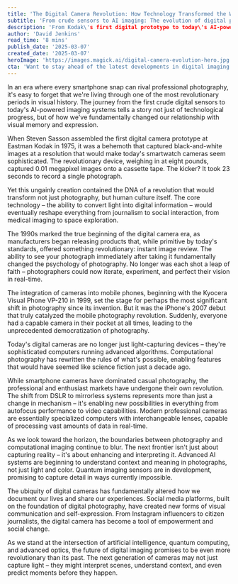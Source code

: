 ```yaml
---
title: 'The Digital Camera Revolution: How Technology Transformed the Way We See the World'
subtitle: 'From crude sensors to AI imaging: The evolution of digital photography'
description: 'From Kodak\'s first digital prototype to today\'s AI-powered cameras, discover how digital imaging technology has revolutionized photography and transformed the way we capture and share our world. Explore the evolution from early digital sensors to computational photography and peek into the future of imaging technology.'
author: 'David Jenkins'
read_time: '8 mins'
publish_date: '2025-03-07'
created_date: '2025-03-07'
heroImage: 'https://images.magick.ai/digital-camera-evolution-hero.jpg'
cta: 'Want to stay ahead of the latest developments in digital imaging technology? Follow us on LinkedIn for in-depth analysis and insider perspectives on the future of photography.'
---
```


In an era where every smartphone snap can rival professional photography, it's easy to forget that we're living through one of the most revolutionary periods in visual history. The journey from the first crude digital sensors to today's AI-powered imaging systems tells a story not just of technological progress, but of how we've fundamentally changed our relationship with visual memory and expression.

When Steven Sasson assembled the first digital camera prototype at Eastman Kodak in 1975, it was a behemoth that captured black-and-white images at a resolution that would make today's smartwatch cameras seem sophisticated. The revolutionary device, weighing in at eight pounds, captured 0.01 megapixel images onto a cassette tape. The kicker? It took 23 seconds to record a single photograph.

Yet this ungainly creation contained the DNA of a revolution that would transform not just photography, but human culture itself. The core technology – the ability to convert light into digital information – would eventually reshape everything from journalism to social interaction, from medical imaging to space exploration.

The 1990s marked the true beginning of the digital camera era, as manufacturers began releasing products that, while primitive by today's standards, offered something revolutionary: instant image review. The ability to see your photograph immediately after taking it fundamentally changed the psychology of photography. No longer was each shot a leap of faith – photographers could now iterate, experiment, and perfect their vision in real-time.

The integration of cameras into mobile phones, beginning with the Kyocera Visual Phone VP-210 in 1999, set the stage for perhaps the most significant shift in photography since its invention. But it was the iPhone's 2007 debut that truly catalyzed the mobile photography revolution. Suddenly, everyone had a capable camera in their pocket at all times, leading to the unprecedented democratization of photography.

Today's digital cameras are no longer just light-capturing devices – they're sophisticated computers running advanced algorithms. Computational photography has rewritten the rules of what's possible, enabling features that would have seemed like science fiction just a decade ago.

While smartphone cameras have dominated casual photography, the professional and enthusiast markets have undergone their own revolution. The shift from DSLR to mirrorless systems represents more than just a change in mechanism – it's enabling new possibilities in everything from autofocus performance to video capabilities. Modern professional cameras are essentially specialized computers with interchangeable lenses, capable of processing vast amounts of data in real-time.

As we look toward the horizon, the boundaries between photography and computational imaging continue to blur. The next frontier isn't just about capturing reality – it's about enhancing and interpreting it. Advanced AI systems are beginning to understand context and meaning in photographs, not just light and color. Quantum imaging sensors are in development, promising to capture detail in ways currently impossible.

The ubiquity of digital cameras has fundamentally altered how we document our lives and share our experiences. Social media platforms, built on the foundation of digital photography, have created new forms of visual communication and self-expression. From Instagram influencers to citizen journalists, the digital camera has become a tool of empowerment and social change.

As we stand at the intersection of artificial intelligence, quantum computing, and advanced optics, the future of digital imaging promises to be even more revolutionary than its past. The next generation of cameras may not just capture light – they might interpret scenes, understand context, and even predict moments before they happen.